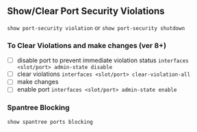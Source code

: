 ## Show/Clear Port Security Violations
```show port-security violation``` or ```show port-security shutdown```

### To Clear Violations and make changes (ver 8+)
- [ ] disable port to prevent immediate violation status ```interfaces <slot/port> admin-state disable```
- [ ] clear violations ```interfaces <slot/port> clear-violation-all```
- [ ] make changes
- [ ] enable port ```interfaces <slot/port> admin-state enable```

### Spantree Blocking
`show spantree ports blocking`
